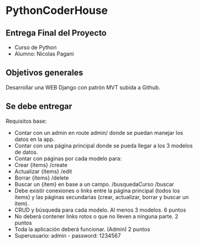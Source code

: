 # PythonCoderHouse

## Entrega Final del Proyecto  

- Curso de Python
- Alumno: Nicolas Pagani 


## Objetivos generales

Desarrollar una WEB Django con patrón MVT subida a Github.

## Se debe entregar
Requisitos base: 
- Contar con un admin en route admin/ donde se puedan manejar los datos en la app.
- Contar con una página principal donde se pueda llegar a los 3 modelos de datos.
- Contar con páginas por cada modelo para:
- Crear {ítems} /create
- Actualizar {ítems} /edit
- Borrar {ítems} /delete
- Buscar un {ítem} en base a un campo. /busquedaCurso /buscar
- Debe existir conexiones o links entre la página principal (todos los ítems) y las páginas secundarias (crear, actualizar, borrar y buscar un ítem).
- CRUD y búsqueda para cada modelo. Al menos 3 modelos. 6 puntos
- No deberá contener links rotos o que no lleven a ninguna parte. 2 puntos
- Toda la aplicación deberá funcionar. (Admin) 2 puntos
- Superusuario: admin - password: 1234567

